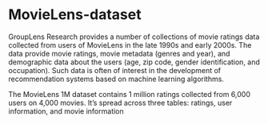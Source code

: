 # MovieLens-dataset
GroupLens Research provides a number of collections of movie ratings data collected from users of MovieLens in the late 1990s and early 2000s. The data provide movie ratings, movie metadata (genres and year), and demographic data about the users (age, zip code, gender identification, and occupation). Such data is often of interest in the development of recommendation systems based on machine learning algorithms.

The MovieLens 1M dataset contains 1 million ratings collected from 6,000 users on 4,000 movies. It’s spread across three tables: ratings, user information, and movie information
